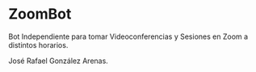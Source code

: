 # ZoomBot
Bot Independiente para tomar Videoconferencias y Sesiones en Zoom a distintos horarios.

José Rafael González Arenas.
